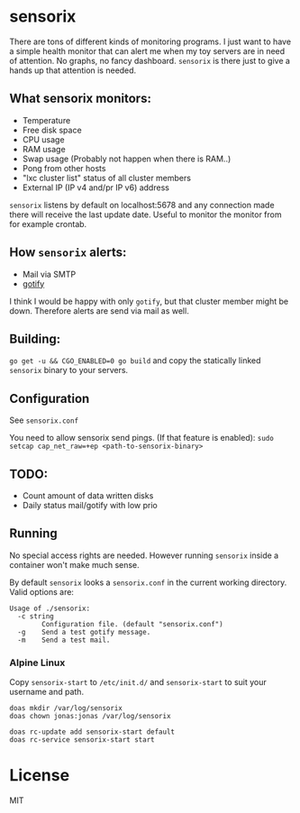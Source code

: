 # sensorix

There are tons of different kinds of monitoring programs. I just want to have
a simple health monitor that can alert me when my toy servers are in need of
attention. No graphs, no fancy dashboard.
`sensorix` is there just to give a hands up that attention is needed.


## What sensorix monitors:
  * Temperature
  * Free disk space
  * CPU usage
  * RAM usage
  * Swap usage (Probably not happen when there is RAM..)
  * Pong from other hosts
  * "lxc cluster list" status of all cluster members
  * External IP (IP v4 and/pr IP v6) address

`sensorix` listens by default on localhost:5678 and any connection made there will receive
the last update date. Useful to monitor the monitor from for example crontab.

## How `sensorix` alerts:
  * Mail via SMTP
  * [gotify](https://gotify.net/)

I think I would be happy with only `gotify`, but that cluster member might be down. Therefore
alerts are send via mail as well.


## Building:
`go get -u && CGO_ENABLED=0 go build` and copy the statically linked `sensorix` binary to your servers.


## Configuration
See `sensorix.conf`

You need to allow sensorix send pings. (If that feature is enabled):
`sudo setcap cap_net_raw=+ep <path-to-sensorix-binary>`

## TODO:
  * Count amount of data written disks
  * Daily status mail/gotify with low prio

## Running
No special access rights are needed. However running `sensorix` inside a container won't make much sense.

By default `sensorix` looks a `sensorix.conf` in the current working directory. Valid options are:
```
Usage of ./sensorix:
  -c string
        Configuration file. (default "sensorix.conf")
  -g    Send a test gotify message.
  -m    Send a test mail.
```

### Alpine Linux
Copy `sensorix-start` to `/etc/init.d/` and `sensorix-start` to suit your username and path.

```
doas mkdir /var/log/sensorix
doas chown jonas:jonas /var/log/sensorix

doas rc-update add sensorix-start default
doas rc-service sensorix-start start
```

# License
MIT
